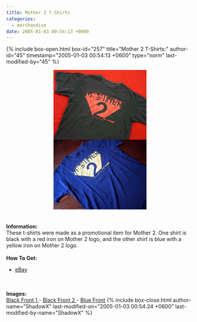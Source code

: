 ```yaml
---
title: Mother 2 T-Shirts
categories:
  - merchandise
date: 2005-01-03 00:54:13 +0600
---
```

{% include box-open.html box-id="257" title="Mother 2 T-Shirts:" author-id="45" timestamp="2005-01-03 00:54:13 +0600" type="norm" last-modified-by="45" %}
	<center>
	<img src="/merchandise/images/m2_tshirts_title.jpg" border="0" alt="Mother 2 T-Shirts" />
	</center>
	<br /><br />
	<b>Information:</b>
	<br />
	These t-shirts were made as a promotional item for Mother 2. 
	One shirt is black with a red iron on Mother 2 logo, and the other shirt is blue with a 
	yellow iron on Mother 2 logo.
	<br /><br />
	<b>How To Get:</b>
	<br />
	<ul>
	<li><a href="http://www.ebay.com">eBay</a></li>
	</ul>
	<br /><br />
	<b>Images:</b>
	<br />
	<a href="/merchandise/images/m2_tshirt_black1.jpg"> Black Front 1 </a> - <a href="/merchandise/images/m2_tshirt_black2.jpg">Black Front 2 </a> - <a href="/merchandise/images/m2_tshirt_blue.jpg">Blue Front</a>
{% include box-close.html author-name="ShadowX" last-modified-on="2005-01-03 00:54:24 +0600" last-modified-by-name="ShadowX" %}
